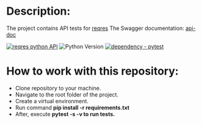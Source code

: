 # Description:

The project contains API tests for [reqres](https://reqres.in/)
The Swagger documentation: [api-doc](https://reqres.in/api-docs/)

[![reqres python API](https://github.com/Lipatnikova/reqres_python_API/actions/workflows/main.yml/badge.svg?branch=)](https://github.com/Lipatnikova/reqres_python_API/blob/main/.github/workflows/main.yml)
![Python Version](https://img.shields.io/badge/python-3.11-blue)
[![dependency - pytest](https://img.shields.io/badge/dependency-pytest-blue?logo=pytest&logoColor=white)](https://pypi.org/project/pytest)

# How to work with this repository:
* Clone repository to your machine.
* Navigate to the root folder of the project.
* Create a virtual environment.
* Run command **pip install -r requirements.txt**
* After, execute **pytest -s -v to run tests.**